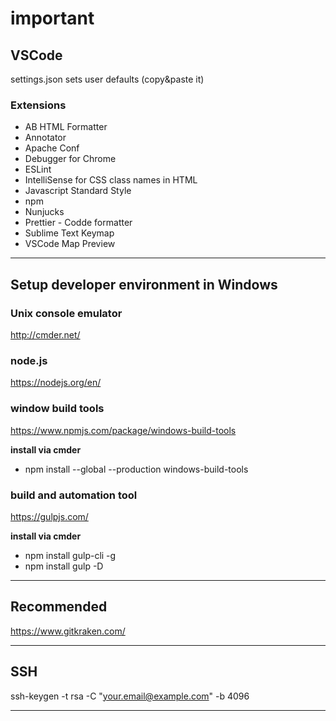 # important

## VSCode
settings.json sets user defaults (copy&paste it)

### Extensions
*  AB HTML Formatter
*  Annotator
*  Apache Conf
*  Debugger for Chrome
*  ESLint
*  IntelliSense for CSS class names in HTML
*  Javascript Standard Style
*  npm
*  Nunjucks
*  Prettier - Codde formatter
*  Sublime Text Keymap
*  VSCode Map Preview

---

## Setup developer environment in Windows

### Unix console emulator

http://cmder.net/

### node.js

https://nodejs.org/en/

### window build tools

https://www.npmjs.com/package/windows-build-tools

**install via cmder**

*  npm install --global --production windows-build-tools

### build and automation tool

https://gulpjs.com/

**install via cmder**

*  npm install gulp-cli -g
*  npm install gulp -D

---

## Recommended

https://www.gitkraken.com/

---

## SSH

ssh-keygen -t rsa -C "your.email@example.com" -b 4096

---
